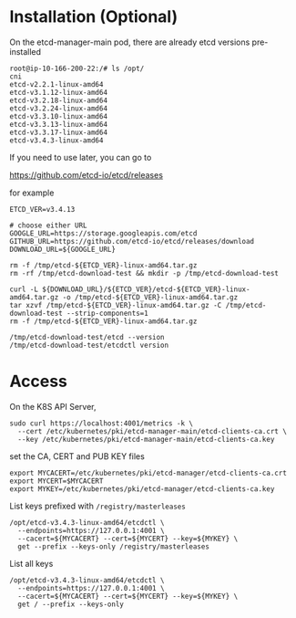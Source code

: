 # Installation (Optional)

On the etcd-manager-main pod, there are already etcd versions pre-installed

    root@ip-10-166-200-22:/# ls /opt/
    cni
    etcd-v2.2.1-linux-amd64
    etcd-v3.1.12-linux-amd64
    etcd-v3.2.18-linux-amd64
    etcd-v3.2.24-linux-amd64
    etcd-v3.3.10-linux-amd64
    etcd-v3.3.13-linux-amd64
    etcd-v3.3.17-linux-amd64
    etcd-v3.4.3-linux-amd64

If you need to use later, you can go to

https://github.com/etcd-io/etcd/releases

for example

    ETCD_VER=v3.4.13

    # choose either URL
    GOOGLE_URL=https://storage.googleapis.com/etcd
    GITHUB_URL=https://github.com/etcd-io/etcd/releases/download
    DOWNLOAD_URL=${GOOGLE_URL}

    rm -f /tmp/etcd-${ETCD_VER}-linux-amd64.tar.gz
    rm -rf /tmp/etcd-download-test && mkdir -p /tmp/etcd-download-test

    curl -L ${DOWNLOAD_URL}/${ETCD_VER}/etcd-${ETCD_VER}-linux-amd64.tar.gz -o /tmp/etcd-${ETCD_VER}-linux-amd64.tar.gz
    tar xzvf /tmp/etcd-${ETCD_VER}-linux-amd64.tar.gz -C /tmp/etcd-download-test --strip-components=1
    rm -f /tmp/etcd-${ETCD_VER}-linux-amd64.tar.gz

    /tmp/etcd-download-test/etcd --version
    /tmp/etcd-download-test/etcdctl version

# Access

On the K8S API Server,

    sudo curl https://localhost:4001/metrics -k \
      --cert /etc/kubernetes/pki/etcd-manager-main/etcd-clients-ca.crt \
      --key /etc/kubernetes/pki/etcd-manager-main/etcd-clients-ca.key

set the CA, CERT and PUB KEY files

    export MYCACERT=/etc/kubernetes/pki/etcd-manager/etcd-clients-ca.crt
    export MYCERT=$MYCACERT
    export MYKEY=/etc/kubernetes/pki/etcd-manager/etcd-clients-ca.key

List keys prefixed with `/registry/masterleases`

    /opt/etcd-v3.4.3-linux-amd64/etcdctl \
      --endpoints=https://127.0.0.1:4001 \
      --cacert=${MYCACERT} --cert=${MYCERT} --key=${MYKEY} \
      get --prefix --keys-only /registry/masterleases

List all keys

    /opt/etcd-v3.4.3-linux-amd64/etcdctl \
      --endpoints=https://127.0.0.1:4001 \
      --cacert=${MYCACERT} --cert=${MYCERT} --key=${MYKEY} \
      get / --prefix --keys-only


